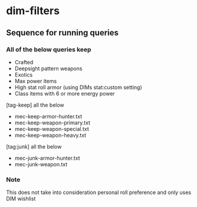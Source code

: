 # dim-filters

## Sequence for running queries

### All of the below queries keep
- Crafted
- Deepsight pattern weapons
- Exotics
- Max power items
- High stat roll armor (using DIMs stat:custom setting)
- Class items with 6 or more energy power

[tag-keep] all the below
- mec-keep-armor-hunter.txt
- mec-keep-weapon-primary.txt
- mec-keep-weapon-special.txt
- mec-keep-weapon-heavy.txt

[tag:junk] all the below
- mec-junk-armor-hunter.txt
- mec-junk-weapon.txt

### Note
This does not take into consideration personal roll preference and only uses DIM wishlist
